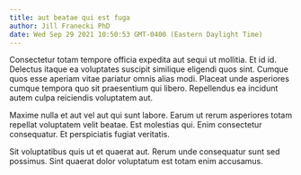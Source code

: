 ```yaml
---
title: aut beatae qui est fuga
author: Jill Franecki PhD
date: Wed Sep 29 2021 10:50:53 GMT-0400 (Eastern Daylight Time)
---
```

Consectetur totam tempore officia expedita aut sequi ut mollitia. Et id id. Delectus itaque ea voluptates suscipit similique eligendi quos sint. Cumque quos esse aperiam vitae pariatur omnis alias modi. Placeat unde asperiores cumque tempora quo sit praesentium qui libero. Repellendus ea incidunt autem culpa reiciendis voluptatem aut.

 Maxime nulla et aut vel aut qui sunt labore. Earum ut rerum asperiores totam repellat voluptatem velit beatae. Est molestias qui. Enim consectetur consequatur. Et perspiciatis fugiat veritatis.

 Sit voluptatibus quis ut et quaerat aut. Rerum unde consequatur sunt sed possimus. Sint quaerat dolor voluptatum est totam enim accusamus.